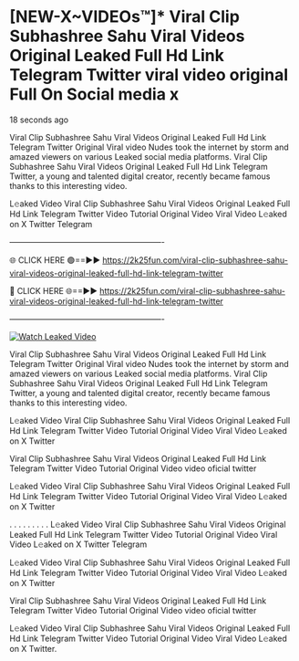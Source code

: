 # [NEW-X~VIDEOs™]* Viral Clip Subhashree Sahu Viral Videos Original Leaked Full Hd Link Telegram Twitter viral video original Full On Social media x

18 seconds ago

Viral Clip Subhashree Sahu Viral Videos Original Leaked Full Hd Link Telegram Twitter Original Viral video Nudes took the internet by storm and amazed viewers on various Leaked social media platforms. Viral Clip Subhashree Sahu Viral Videos Original Leaked Full Hd Link Telegram Twitter, a young and talented digital creator, recently became famous thanks to this interesting video.

L𝚎aked Video Viral Clip Subhashree Sahu Viral Videos Original Leaked Full Hd Link Telegram Twitter Video Tutorial Original Video Viral Video L𝚎aked on X Twitter Telegram

———————————————————-

🌐 CLICK HERE 🟢==►► https://2k25fun.com/viral-clip-subhashree-sahu-viral-videos-original-leaked-full-hd-link-telegram-twitter

🔴 CLICK HERE 🌐==►► https://2k25fun.com/viral-clip-subhashree-sahu-viral-videos-original-leaked-full-hd-link-telegram-twitter

———————————————————-

[![Watch Leaked Video](https://miro.medium.com/v2/resize:fit:828/format:webp/1*cilzJN44JGOrTw9NJCrNHA.gif "Watch Leaked Video")](https://2k25fun.com/viral-clip-subhashree-sahu-viral-videos-original-leaked-full-hd-link-telegram-twitter)

Viral Clip Subhashree Sahu Viral Videos Original Leaked Full Hd Link Telegram Twitter Original Viral video Nudes took the internet by storm and amazed viewers on various Leaked social media platforms. Viral Clip Subhashree Sahu Viral Videos Original Leaked Full Hd Link Telegram Twitter, a young and talented digital creator, recently became famous thanks to this interesting video.

L𝚎aked Video Viral Clip Subhashree Sahu Viral Videos Original Leaked Full Hd Link Telegram Twitter Video Tutorial Original Video Viral Video L𝚎aked on X Twitter

Viral Clip Subhashree Sahu Viral Videos Original Leaked Full Hd Link Telegram Twitter Video Tutorial Original Video video oficial twitter

L𝚎aked Video Viral Clip Subhashree Sahu Viral Videos Original Leaked Full Hd Link Telegram Twitter Video Tutorial Original Video Viral Video L𝚎aked on X Twitter

. . . . . . . . . L𝚎aked Video Viral Clip Subhashree Sahu Viral Videos Original Leaked Full Hd Link Telegram Twitter Video Tutorial Original Video Viral Video L𝚎aked on X Twitter Telegram

L𝚎aked Video Viral Clip Subhashree Sahu Viral Videos Original Leaked Full Hd Link Telegram Twitter Video Tutorial Original Video Viral Video L𝚎aked on X Twitter

Viral Clip Subhashree Sahu Viral Videos Original Leaked Full Hd Link Telegram Twitter Video Tutorial Original Video video oficial twitter

L𝚎aked Video Viral Clip Subhashree Sahu Viral Videos Original Leaked Full Hd Link Telegram Twitter Video Tutorial Original Video Viral Video L𝚎aked on X Twitter.